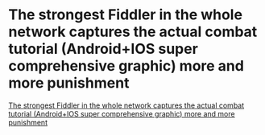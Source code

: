 # The strongest Fiddler in the whole network captures the actual combat tutorial (Android+IOS super comprehensive graphic) more and more punishment
[The strongest Fiddler in the whole network captures the actual combat tutorial (Android+IOS super comprehensive graphic) more and more punishment](https://aiwithcloud.com/2022/09/16/the_strongest_fiddler_in_the_whole_network_captures_the_actual_combat_tutorial_androidios_super_comprehensive_graphic_more_and_more_punishment/)